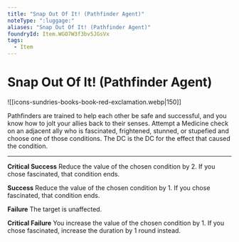 ```yaml
---
title: "Snap Out Of It! (Pathfinder Agent)"
noteType: ":luggage:"
aliases: "Snap Out Of It! (Pathfinder Agent)"
foundryId: Item.WGO7W3f3bv5JGsVx
tags:
  - Item
---
```


# Snap Out Of It! (Pathfinder Agent)
![[icons-sundries-books-book-red-exclamation.webp|150]]

Pathfinders are trained to help each other be safe and successful, and you know how to jolt your allies back to their senses. Attempt a Medicine check on an adjacent ally who is fascinated, frightened, stunned, or stupefied and choose one of those conditions. The DC is the DC for the effect that caused the condition.

* * *

**Critical Success** Reduce the value of the chosen condition by 2. If you chose fascinated, that condition ends.

**Success** Reduce the value of the chosen condition by 1. If you chose fascinated, that condition ends.

**Failure** The target is unaffected.

**Critical Failure** You increase the value of the chosen condition by 1. If you chose fascinated, increase the duration by 1 round instead.
